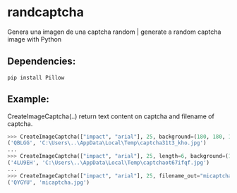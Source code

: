 # randcaptcha
Genera una imagen de una captcha random | generate a random captcha image with Python


## Dependencies:
```
pip install Pillow
```


## Example:

CreateImageCaptcha(..) return text content on captcha and filename of captcha.

``` Python
>>> CreateImageCaptcha(["impact", "arial"], 25, background=(180, 180, 180));
('QBLGG', 'C:\Users\..\AppData\Local\Temp\captcha31t3_kho.jpg')
...
>>> CreateImageCaptcha(["impact", "arial"], 25, length=6, background=(180, 180, 180));
('4LU9EH', 'C:\Users\..\AppData\Local\Temp\captchaot67ifqf.jpg')
...
>>> CreateImageCaptcha(["impact", "arial"], 25, filename_out="micaptcha.jpg", background=(20, 20, 20));
('QYGYU', 'micaptcha.jpg')
```





